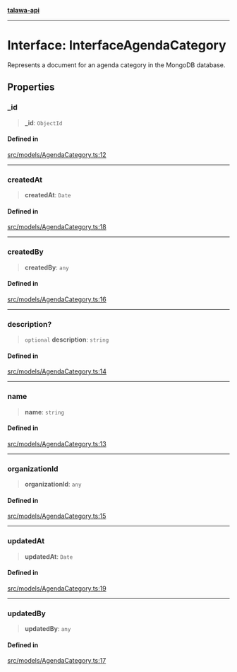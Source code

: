 [**talawa-api**](../../../README.md)

***

# Interface: InterfaceAgendaCategory

Represents a document for an agenda category in the MongoDB database.

## Properties

### \_id

> **\_id**: `ObjectId`

#### Defined in

[src/models/AgendaCategory.ts:12](https://github.com/Suyash878/talawa-api/blob/095e6964ce2a06c1c30d1acf81b6162203f1db91/src/models/AgendaCategory.ts#L12)

***

### createdAt

> **createdAt**: `Date`

#### Defined in

[src/models/AgendaCategory.ts:18](https://github.com/Suyash878/talawa-api/blob/095e6964ce2a06c1c30d1acf81b6162203f1db91/src/models/AgendaCategory.ts#L18)

***

### createdBy

> **createdBy**: `any`

#### Defined in

[src/models/AgendaCategory.ts:16](https://github.com/Suyash878/talawa-api/blob/095e6964ce2a06c1c30d1acf81b6162203f1db91/src/models/AgendaCategory.ts#L16)

***

### description?

> `optional` **description**: `string`

#### Defined in

[src/models/AgendaCategory.ts:14](https://github.com/Suyash878/talawa-api/blob/095e6964ce2a06c1c30d1acf81b6162203f1db91/src/models/AgendaCategory.ts#L14)

***

### name

> **name**: `string`

#### Defined in

[src/models/AgendaCategory.ts:13](https://github.com/Suyash878/talawa-api/blob/095e6964ce2a06c1c30d1acf81b6162203f1db91/src/models/AgendaCategory.ts#L13)

***

### organizationId

> **organizationId**: `any`

#### Defined in

[src/models/AgendaCategory.ts:15](https://github.com/Suyash878/talawa-api/blob/095e6964ce2a06c1c30d1acf81b6162203f1db91/src/models/AgendaCategory.ts#L15)

***

### updatedAt

> **updatedAt**: `Date`

#### Defined in

[src/models/AgendaCategory.ts:19](https://github.com/Suyash878/talawa-api/blob/095e6964ce2a06c1c30d1acf81b6162203f1db91/src/models/AgendaCategory.ts#L19)

***

### updatedBy

> **updatedBy**: `any`

#### Defined in

[src/models/AgendaCategory.ts:17](https://github.com/Suyash878/talawa-api/blob/095e6964ce2a06c1c30d1acf81b6162203f1db91/src/models/AgendaCategory.ts#L17)
